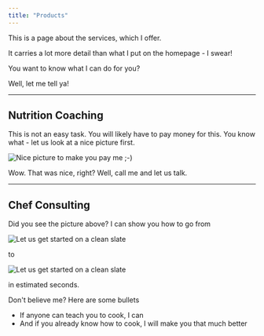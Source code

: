 ```yaml
---
title: "Products"
---
```


This is a page about the services, which I offer.

It carries a lot more detail than what I put on the homepage - I swear!

You want to know what I can do for you?

Well, let me tell ya!

---

## Nutrition Coaching

This is not an easy task. You will likely have to pay money for this. You know what - let us look at a nice picture first.

<!-- Note how static images need to have leading slash from the dedicated pages -->

![Nice picture to make you pay me ;-)](/images/selective-focus-photography-of-pasta-with-tomato-and-basil-1279330.jpg)

Wow. That was nice, right? Well, call me and let us talk.

---

## Chef Consulting

Did you see the picture above? I can show you how to go from

![Let us get started on a clean slate](/images/board-bunch-cooking-food-349609.jpg)

to

![Let us get started on a clean slate](/images/woman-pouring-juice-on-glass-3184192.jpg)

in estimated seconds.

Don't believe me? Here are some bullets

* If anyone can teach you to cook, I can
* And if you already know how to cook, I will make you that much better
